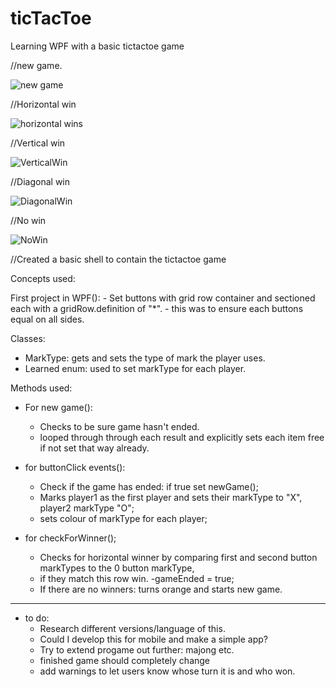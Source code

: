 # ticTacToe

Learning WPF with a basic tictactoe game

//new game.

![new game](https://user-images.githubusercontent.com/72698786/153621220-3313acd7-d4f8-4898-b6b8-285532464d41.JPG) 

//Horizontal win

![horizontal wins](https://user-images.githubusercontent.com/72698786/153621231-c91f7506-6d1b-49a7-8297-7c27f48f4aad.JPG)

//Vertical win

![VerticalWin](https://user-images.githubusercontent.com/72698786/153621249-7d164a8b-953c-49e2-bfd2-d6213dce87e0.JPG)

//Diagonal win

![DiagonalWin](https://user-images.githubusercontent.com/72698786/153621262-ff99f37b-2925-4fd4-b3e4-52bebc9c0ef9.JPG)

//No win

![NoWin](https://user-images.githubusercontent.com/72698786/153621509-92c3d3dd-bf6a-4542-98f6-7081e7420bda.JPG)

//Created a basic shell to contain the tictactoe game

Concepts used:

First project in WPF():
    - Set buttons with grid row container and sectioned each with a gridRow.definition of "*".
    - this was to ensure each buttons equal on all sides.

Classes: 
  - MarkType: gets and sets the type of mark the player uses.
  - Learned enum: used to set markType for each player.
 
 Methods used:
 
  - For new game():
    - Checks to be sure game hasn't ended.
    - looped through through each result and explicitly sets each item free if not set that way already.
     
  - for buttonClick events():
    - Check if the game has ended: if true set newGame();
    - Marks player1 as the first player and sets their markType to "X", player2 markType "O";
    - sets colour of markType for each player;

  - for checkForWinner();
    - Checks for horizontal winner by comparing first and second button markTypes to the 0 button markType,
    - if they match this row win.
      -gameEnded = true;
    - If there are no winners: turns orange and starts new game.


-------------------------------------------------------------------
 - to do:
    -  Research different versions/language of this.
    -  Could I develop this for mobile and make a simple app?
    -  Try to extend progame out further: majong etc.
    -  finished game should completely change
    -  add warnings to let users know whose turn it is and who won.



